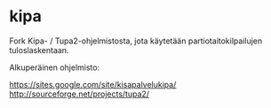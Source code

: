 kipa
====

Fork Kipa- / Tupa2-ohjelmistosta, jota käytetään partiotaitokilpailujen tuloslaskentaan. 

Alkuperäinen ohjelmisto:

https://sites.google.com/site/kisapalvelukipa/
http://sourceforge.net/projects/tupa2/
